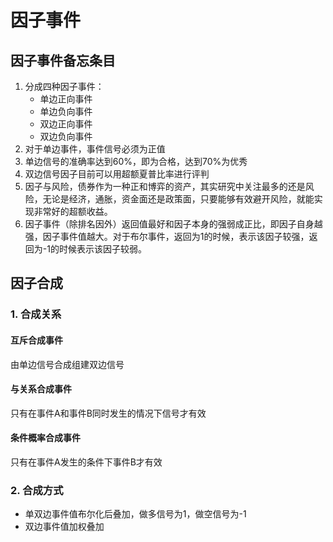 # 因子事件

## 因子事件备忘条目

1. 分成四种因子事件：
   * 单边正向事件
   * 单边负向事件
   * 双边正向事件
   * 双边负向事件
2. 对于单边事件，事件信号必须为正值
3. 单边信号的准确率达到60%，即为合格，达到70%为优秀
4. 双边信号因子目前可以用超额夏普比率进行评判
5. 因子与风险，债券作为一种正和博弈的资产，其实研究中关注最多的还是风险，无论是经济，通胀，资金面还是政策面，只要能够有效避开风险，就能实现非常好的超额收益。
6. 因子事件（除排名因外）返回值最好和因子本身的强弱成正比，即因子自身越强，因子事件值越大。对于布尔事件，返回为1的时候，表示该因子较强，返回为-1的时候表示该因子较弱。

## 因子合成
### 1. 合成关系 
#### 互斥合成事件
由单边信号合成组建双边信号
#### 与关系合成事件
只有在事件A和事件B同时发生的情况下信号才有效
#### 条件概率合成事件
只有在事件A发生的条件下事件B才有效
### 2. 合成方式
- 单双边事件值布尔化后叠加，做多信号为1，做空信号为-1
- 双边事件值加权叠加



